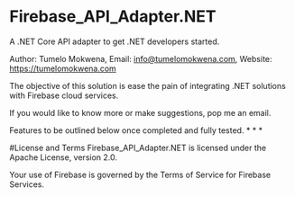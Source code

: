 # Firebase_API_Adapter.NET
A .NET Core API adapter to get .NET developers started.

Author: Tumelo Mokwena, Email: info@tumelomokwena.com, Website: https://tumelomokwena.com

The objective of this solution is ease the pain of integrating .NET solutions with Firebase cloud services.

If you would like to know more or make suggestions, pop me an email.

Features to be outlined below once completed and fully tested.
*
*
*


#License and Terms
Firebase_API_Adapter.NET is licensed under the Apache License, version 2.0.

Your use of Firebase is governed by the Terms of Service for Firebase Services.
